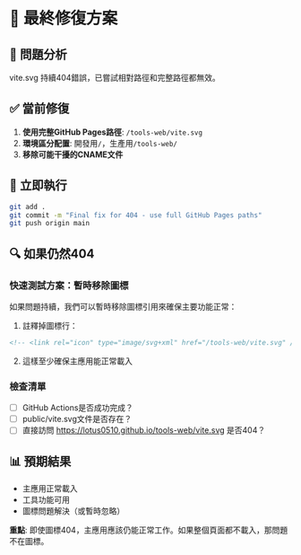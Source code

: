 # 🎯 最終修復方案

## 🚨 問題分析
vite.svg 持續404錯誤，已嘗試相對路徑和完整路徑都無效。

## ✅ 當前修復
1. **使用完整GitHub Pages路徑**: `/tools-web/vite.svg`
2. **環境區分配置**: 開發用`/`，生產用`/tools-web/`
3. **移除可能干擾的CNAME文件**

## 🚀 立即執行
```bash
git add .
git commit -m "Final fix for 404 - use full GitHub Pages paths"
git push origin main
```

## 🔍 如果仍然404

### 快速測試方案：暫時移除圖標
如果問題持續，我們可以暫時移除圖標引用來確保主要功能正常：

1. 註釋掉圖標行：
```html
<!-- <link rel="icon" type="image/svg+xml" href="/tools-web/vite.svg" /> -->
```

2. 這樣至少確保主應用能正常載入

### 檢查清單
- [ ] GitHub Actions是否成功完成？
- [ ] public/vite.svg文件是否存在？
- [ ] 直接訪問 https://lotus0510.github.io/tools-web/vite.svg 是否404？

## 📊 預期結果
- 主應用正常載入
- 工具功能可用
- 圖標問題解決（或暫時忽略）

**重點**: 即使圖標404，主應用應該仍能正常工作。如果整個頁面都不載入，那問題不在圖標。